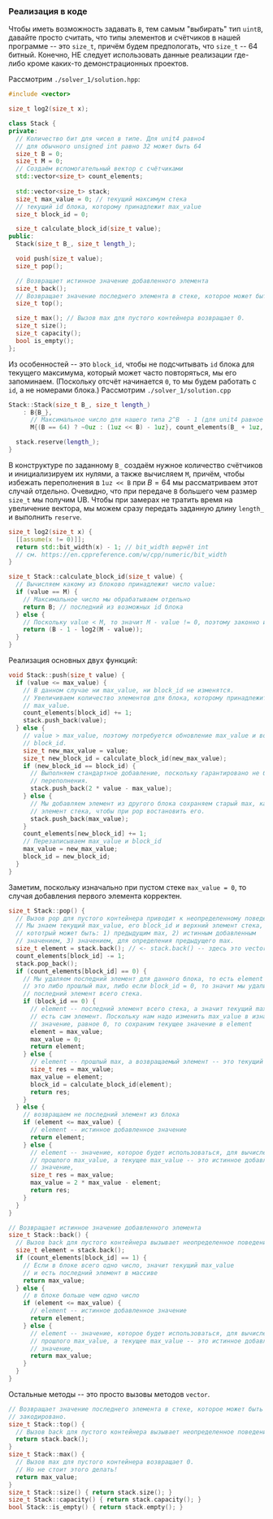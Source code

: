 
### Реализация в коде

Чтобы иметь возможность задавать `B`, тем самым "выбирать" тип `uintB`, давайте просто считать, что типы элементов и счётчиков в нашей программе -- это `size_t`, причём будем предпологать, что `size_t` -- 64 битный. Конечно, НЕ следует использовать данные реализации где-либо кроме каких-то демонстрационных проектов. 

Рассмотрим `./solver_1/solution.hpp`:
```cpp
#include <vector>

size_t log2(size_t x);

class Stack {
private:
  // Количество бит для чисел в типе. Для unit4 равно4
  // для обычного unsigned int равно 32 может быть 64
  size_t B = 0;
  size_t M = 0;
  // Создаём вспомогательный вектор с счётчиками
  std::vector<size_t> count_elements;
  
  std::vector<size_t> stack;
  size_t max_value = 0; // текущий максимум стека
  // текущий id блока, которому принадлежит max_value
  size_t block_id = 0;

  size_t calculate_block_id(size_t value);
public:
  Stack(size_t B_, size_t length_);

  void push(size_t value);
  size_t pop();

  // Возвращает истинное значение добавленного элемента
  size_t back();
  // Возвращает значение последнего элемента в стеке, которое может быть закодировано.
  size_t top();

  size_t max(); // Вызов max для пустого контейнера возвращает 0.
  size_t size();
  size_t capacity();
  bool is_empty();
};
```
Из особенностей -- это `block_id`, чтобы не подсчитывать `id` блока для текущего максимума, который может часто повторяться, мы его запоминаем. (Поскольку отсчёт начинается `0`, то мы будем работать с `id`, а не номерами блока.) Рассмотрим `./solver_1/solution.cpp`
```cpp
Stack::Stack(size_t B_, size_t length_)
    : B{B_},
      // Максимальное число для нашего типа 2^B  - 1 (для unit4 равное 15)
      M{(B == 64) ? ~0uz : (1uz << B) - 1uz}, count_elements(B_ + 1uz, 0uz) {

  stack.reserve(length_);
}
```
В конструктуре по заданному `B_` создаём нужное количество счётчиков и инициализируем их нулями, а также вычисляем `M`, причём, чтобы избежать переполнения в `1uz << B` при $B = 64$ мы рассматриваем этот случай отдельно. Очевидно, что при передаче `B` большего чем размер `size_t` мы получим UB. Чтобы при замерах не тратить время на увеличение вектора, мы можем сразу передать заданную длину `length_` и выполнить `reserve`.

```cpp
size_t log2(size_t x) {
  [[assume(x != 0)]];
  return std::bit_width(x) - 1; // bit_width вернёт int
  // см. https://en.cppreference.com/w/cpp/numeric/bit_width
}

size_t Stack::calculate_block_id(size_t value) {
  // Вычисляем какому из блоково принадлежит число value:
  if (value == M) {
    // Максимальное число мы обрабатываем отдельно
    return B; // последний из возможных id блока
  } else {
    // Поскольку value < M, то значит M - value != 0, поэтому законно использовать log2 с указанным assume
    return (B - 1 - log2(M - value));
  }
}
```

Реализация основных двух функций:
```cpp
void Stack::push(size_t value) {
  if (value <= max_value) {
    // В данном случае ни max_value, ни block_id не изменятся.
    // Увеличиваем количество элементов для блока, которому принадлежит
    // max_value.
    count_elements[block_id] += 1;
    stack.push_back(value);
  } else {
    // value > max_value, поэтому потребуется обновление max_value и возможно
    // block_id.
    size_t new_max_value = value;
    size_t new_block_id = calculate_block_id(new_max_value);
    if (new_block_id == block_id) {
      // Выполняем стандартное добавление, поскольку гарантировано не будет
      // переполнения.
      stack.push_back(2 * value - max_value);
    } else {
      // Мы добавляем элемент из другого блока сохраняем старый max, как
      // элемент стека, чтобы при pop востановить его.
      stack.push_back(max_value);
    }
    count_elements[new_block_id] += 1;
    // Перезаписываем max_value и block_id
    max_value = new_max_value;
    block_id = new_block_id;
  }
}
```
Заметим, поскольку изначально при пустом стеке `max_value = 0`, то случая добавления первого элемента корректен.
```cpp
size_t Stack::pop() {
  // Вызов pop для пустого контейнера приводит к неопределенному поведению.
  // Мы знаем текущий max_value, его block_id и верхний элемент стека,
  // кототрый может быть: 1) предыдущим max, 2) истинным добавленным 
  // значением, 3) значением, для определения предыдущего max.
  size_t element = stack.back(); // <- stack.back() -- здесь это vector.back() не очень понятное наименование, поскольку можно спутать с Stack::back()...
  count_elements[block_id] -= 1;
  stack.pop_back();
  if (count_elements[block_id] == 0) {
    // Мы удаляем последний элемент для данного блока, то есть element --
    // это либо прошлый max, либо если block_id = 0, то значит мы удалили
    // последний элемент всего стека.
    if (block_id == 0) {
      // element -- последний элемент всего стека, а значит текущий max_value и
      // есть сам элемент. Поскольку нам надо изменить max_value в изначальное
      // значение, равное 0, то сохраним текущее значение в element
      element = max_value;
      max_value = 0;
      return element;
    } else {
      // element -- прошлый max, а возвращаемый элемент -- это текущий max.
      size_t res = max_value;
      max_value = element;
      block_id = calculate_block_id(element);
      return res;
    }
  } else {
    // возвращаем не последний элемент из блока
    if (element <= max_value) {
      // element -- истинное добавленное значение
      return element;
    } else {
      // element -- значение, которое будет использоваться, для вычисления
      // прошлого max_value, а текущее max_value -- это истинное добавленное
      // значение,
      size_t res = max_value;
      max_value = 2 * max_value - element;
      return res;
    }
  }
}

// Возвращает истинное значение добавленного элемента
size_t Stack::back() {
  // Вызов back для пустого контейнера вызывает неопределенное поведение.
  size_t element = stack.back();
  if (count_elements[block_id] == 1) {
    // Если в блоке всего одно число, значит текущий max_value
    // и есть последний элемент в массиве
    return max_value;
  } else {
    // в блоке больше чем одно число
    if (element <= max_value) {
      // element -- истинное добавленное значение
      return element;
    } else {
      // element -- значение, которое будет использоваться, для вычисления
      // прошлого max_value, а текущее max_value -- это истинное добавленное
      // значение,
      return max_value;
    }
  }
}
```
Остальные методы -- это просто вызовы методов `vector`.
```cpp
// Возвращает значение последнего элемента в стеке, которое может быть
// закодировано.
size_t Stack::top() {
  // Вызов back для пустого контейнера вызывает неопределенное поведение.
  return stack.back();
}
size_t Stack::max() {
  // Вызов max для пустого контейнера возвращает 0.
  // Но не стоит этого делать!
  return max_value;
}
size_t Stack::size() { return stack.size(); }
size_t Stack::capacity() { return stack.capacity(); }
bool Stack::is_empty() { return stack.empty(); }
```